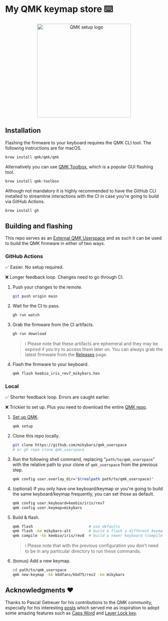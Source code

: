 # My QMK keymap store ⌨️

<div align="center">
   <img src="https://github.com/user-attachments/assets/67ad7a37-b355-4f4b-8e37-0b26f642f55c" width="300" alt="QMK setup logo">
</div>

## Installation

Flashing the firmware to your keyboard requires the QMK CLI tool. The following instructions are for macOS.

   ```sh
   brew install qmk/qmk/qmk
   ```

Alternatively you can use [QMK Toolbox](https://qmk.fm/toolbox), which is a popular GUI flashing tool.

   ```sh
   brew install qmk-toolbox
   ```

Although not mandatory it is highly recommended to have the GitHub CLI installed to streamline interactions with the CI in case you're going to build via GitHub Actions.

   ```sh
   brew install gh
   ```

## Building and flashing

This repo serves as an [External QMK Userspace](https://docs.qmk.fm/newbs_external_userspace) and as such it can be used to build the QMK firmware in either of two ways.

### GitHub Actions

✅ Easier. No setup required.

❌ Longer feedback loop. Changes need to go through CI.

1. Push your changes to the remote.

   ```sh
   git push origin main
   ```

2. Wait for the CI to pass.

   ```sh
   gh run watch
   ```

3. Grab the firmware from the CI artifacts.

   ```sh
   gh run download
   ```
   > ℹ️ Please note that these artifacts are ephemeral and they may be expired if you try to access them later on. You can always grab the latest firmware from the [Releases](https://github.com/mikybars/qmk_userspace/releases) page.

4. Flash the firmware to your keyboard.

   ```sh
   qmk flash keebio_iris_rev7_mikybars.hex
   ```

### Local

✅ Shorter feedback loop. Errors are caught earlier.

❌ Trickier to set up. Plus you need to download the entire [QMK repo](https://github.com/qmk/qmk_firmware).

1. [Set up QMK](https://docs.qmk.fm/newbs).

   ```sh
   qmk setup
   ```

2. Clone this repo locally.

   ```sh
   git clone https://github.com/mikybars/qmk_userspace
   # or gh repo clone qmk_userspace
   ```

3. Run the following shell command, replacing "`path/to/qmk_userspace`" with the
   relative path to your clone of `qmk_userspace` from the previous step.

   ```sh
   qmk config user.overlay_dir="$(realpath path/to/qmk_userspace)"
   ```

4. (optional) If you only have one keyboard/keymap or you're going to build the same keyboard/keymap frequently, you can set those as default.

   ```sh
   qmk config user.keyboard=keebio/iris/rev7
   qmk config user.keymap=mikybars
   ```

5. Build & flash. 

   ```sh
   qmk flash                         # use defaults
   qmk flash -km mikybars-alt        # build & flash a different keymap
   qmk compile -kb keebio/iris/rev8  # build a newer keyboard (compile only)
   ```
   > ℹ️ Please note that with the previous configuration you don't need to be in any particular directory to run these commands.
   
6. (bonus) Add a new keymap.

   ```sh
   cd path/to/qmk_userspace
   qmk new-keymap -kb kbdfans/kbd75/rev2 -km mikybars
   ```

## Acknowledgments ❤️

Thanks to Pascal Getreuer for his contributions to the QMK community, especially for his interesting [posts](https://getreuer.info/posts/keyboards/index.html) which served me as inspiration to adopt some amazing features such as [Caps Word](https://getreuer.info/posts/keyboards/caps-word/index.html) and [Layer Lock key](https://getreuer.info/posts/keyboards/layer-lock/index.html).